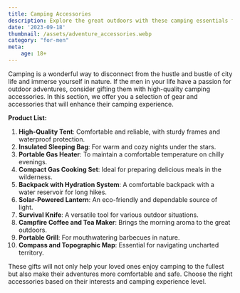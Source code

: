 ```yaml
---
title: Camping Accessories
description: Explore the great outdoors with these camping essentials for men.
date: '2023-09-18'
thumbnail: /assets/adventure_accessories.webp
category: "for-men"
meta:
    age: 18+
---
```

Camping is a wonderful way to disconnect from the hustle and bustle of city life and immerse yourself in nature. If the men in your life have a passion for outdoor adventures, consider gifting them with high-quality camping accessories. In this section, we offer you a selection of gear and accessories that will enhance their camping experience.

**Product List:**
1. **High-Quality Tent**: Comfortable and reliable, with sturdy frames and waterproof protection.
2. **Insulated Sleeping Bag**: For warm and cozy nights under the stars.
3. **Portable Gas Heater**: To maintain a comfortable temperature on chilly evenings.
4. **Compact Gas Cooking Set**: Ideal for preparing delicious meals in the wilderness.
5. **Backpack with Hydration System**: A comfortable backpack with a water reservoir for long hikes.
6. **Solar-Powered Lantern**: An eco-friendly and dependable source of light.
7. **Survival Knife**: A versatile tool for various outdoor situations.
8. **Campfire Coffee and Tea Maker**: Brings the morning aroma to the great outdoors.
9. **Portable Grill**: For mouthwatering barbecues in nature.
10. **Compass and Topographic Map**: Essential for navigating uncharted territory.

These gifts will not only help your loved ones enjoy camping to the fullest but also make their adventures more comfortable and safe. Choose the right accessories based on their interests and camping experience level.